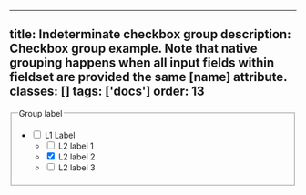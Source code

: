 <!--
 *              © 2025 Visa
 *
 * Licensed under the Apache License, Version 2.0 (the "License");
 * you may not use this file except in compliance with the License.
 * You may obtain a copy of the License at
 *
 *         http://www.apache.org/licenses/LICENSE-2.0
 *
 * Unless required by applicable law or agreed to in writing, software
 * distributed under the License is distributed on an "AS IS" BASIS,
 * WITHOUT WARRANTIES OR CONDITIONS OF ANY KIND, either express or implied.
 * See the License for the specific language governing permissions and
 * limitations under the License.
 *
 -->
---
title: Indeterminate checkbox group
description: Checkbox group example. Note that native grouping happens when all input fields within fieldset are provided the same [name] attribute.
classes: []
tags: ['docs']
order: 13
---

<fieldset style="--v-checkbox-group-gap: 8px">
  <legend class="v-label v-typography-label-large">
    Group label
  </legend>
  <ul class="v-flex v-flex-col">
    <li class="v-flex v-flex-col">
      <div class="v-flex v-align-items-center v-gap-2">
        <input aria-checked="mixed" class="v-checkbox" id="checkbox-indeterminate-parent-a" name="checkbox-indeterminate-parent" type="checkbox"/>
        <label class="v-label v-typography-label-large" for="checkbox-indeterminate-parent-a">
          L1 Label
        </label>
      </div>
      <ul class="v-flex v-flex-col v-ml-16">
        <li class="v-flex v-align-items-center v-gap-2">
          <input class="v-checkbox" id="checkbox-indeterminate-group-a" name="checkbox-indeterminate-group" type="checkbox"/>
          <label class="v-label v-typography-label-large" for="checkbox-indeterminate-group-a">
            L2 label 1
          </label>
        </li>
        <li class="v-flex v-align-items-center v-gap-2">
          <input checked="" class="v-checkbox" id="checkbox-indeterminate-group-b" name="checkbox-indeterminate-group" type="checkbox"/>
          <label class="v-label v-typography-label-large" for="checkbox-indeterminate-group-b">
            L2 label 2
          </label>
        </li>
        <li class="v-flex v-align-items-center v-gap-2">
          <input class="v-checkbox" id="checkbox-indeterminate-group-c" name="checkbox-indeterminate-group" type="checkbox"/>
          <label class="v-label v-typography-label-large" for="checkbox-indeterminate-group-c">
            L2 label 3
          </label>
        </li>
      </ul>
    </li>
  </ul>
</fieldset>
